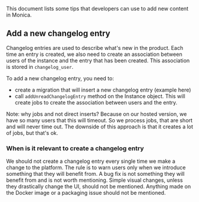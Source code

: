 This document lists some tips that developers can use to add new content in Monica.

## Add a new changelog entry

Changelog entries are used to describe what's new in the product. Each time an entry is created, we also need to create an association between users of the instance and the entry that has been created. This association is stored in `changelog_user`.

To add a new changelog entry, you need to:
* create a migration that will insert a new changelog entry (example here)
* call `addUnreadChangelogEntry` method on the Instance object. This will create jobs to create the association between users and the entry.

Note: why jobs and not direct inserts? Because on our hosted version, we have so many users that this will timeout. So we process jobs, that are short and will never time out. The downside of this approach is that it creates a lot of jobs, but that's ok.

### When is it relevant to create a changelog entry

We should not create a changelog entry every single time we make a change to the platform. The rule is to warn users only when we introduce something that they will benefit from. A bug fix is not something they will benefit from and is not worth mentioning. Simple visual changes, unless they drastically change the UI, should not be mentioned. Anything made on the Docker image or a packaging issue should not be mentioned.